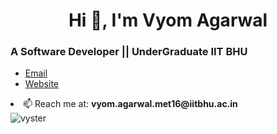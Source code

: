 <h1 align="center">Hi 👋, I'm Vyom Agarwal</h1>
<h3 align="left">A Software Developer || UnderGraduate IIT BHU </h3>

- [Email](mailto:vyom.agarwal.met16@iitbhu.ac.in?subject=Hi% "Hi!")
- [Website](https://vyster.github.io "Welcome")


<li align="left"> 📫 Reach me at: <b>vyom.agarwal.met16@iitbhu.ac.in</b></li>

<img align="center" src="https://github-readme-stats.vercel.app/api?username=vyster&show_icons=true" alt="vyster" />
